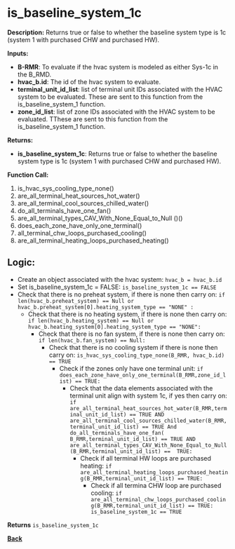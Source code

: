 # is_baseline_system_1c  

**Description:** Returns true or false to whether the baseline system type is 1c (system 1 with purchased CHW and purchased HW).  

**Inputs:**  
- **B-RMR**: To evaluate if the hvac system is modeled as either Sys-1c in the B_RMD.   
- **hvac_b.id**: The id of the hvac system to evaluate.  
- **terminal_unit_id_list**: list of terminal unit IDs associated with the HVAC system to be evaluated. These are sent to this function from the is_baseline_system_1 function.
- **zone_id_list**: list of zone IDs associated with the HVAC system to be evaluated. TThese are sent to this function from the is_baseline_system_1 function.

**Returns:**  
- **is_baseline_system_1c**: Returns true or false to whether the baseline system type is 1c (system 1 with purchased CHW and purchased HW).
 
**Function Call:** 
1. is_hvac_sys_cooling_type_none()
2. are_all_terminal_heat_sources_hot_water()  
3. are_all_terminal_cool_sources_chilled_water() 
4. do_all_terminals_have_one_fan()    
6. are_all_terminal_types_CAV_With_None_Equal_to_Null ()()
7. does_each_zone_have_only_one_terminal()    
8. all_terminal_chw_loops_purchased_cooling()
9. are_all_terminal_heating_loops_purchased_heating()  
 
## Logic:    
- Create an object associated with the hvac system: `hvac_b = hvac_b.id`  
- Set is_baseline_system_1c = FALSE: `is_baseline_system_1c == FALSE`    
- Check that there is no preheat system, if there is none then carry on: `if len(hvac_b.preheat_system) == Null or hvac_b.preheat_system[0].heating_system_type == "NONE" :`    
    - Check that there is no heating system, if there is none then carry on: `if len(hvac_b.heating_system) == Null or hvac_b.heating_system[0].heating_system_type == "NONE":`     
      - Check that there is no fan system, if there is none then carry on: `if len(hvac_b.fan_system) == Null:`
          - Check that there is no cooling system if there is none then carry on: `is_hvac_sys_cooling_type_none(B_RMR, hvac_b.id) == TRUE`  
              - Check if the zones only have one terminal unit: `if does_each_zone_have_only_one_terminal(B_RMR,zone_id_list) == TRUE:`  
                  - Check that the data elements associated with the terminal unit align with system 1c, if yes then carry on: `if are_all_terminal_heat_sources_hot_water(B_RMR,terminal_unit_id_list) == TRUE AND are_all_terminal_cool_sources_chilled_water(B_RMR,terminal_unit_id_list) == TRUE And do_all_terminals_have_one_fan( B_RMR,terminal_unit_id_list) == TRUE AND  are_all_terminal_types_CAV_With_None_Equal_to_Null (B_RMR,terminal_unit_id_list) ==  TRUE:`        
                      - Check if all terminal HW loops are purchased heating: `if are_all_terminal_heating_loops_purchased_heating(B_RMR,terminal_unit_id_list) == TRUE:`  
                          - Check if all termina CHW loop are purchased cooling: `if are_all_terminal_chw_loops_purchased_cooling(B_RMR,terminal_unit_id_list) == TRUE: is_baseline_system_1c == TRUE`  

**Returns** `is_baseline_system_1c`  



**[Back](../../_toc.md)**